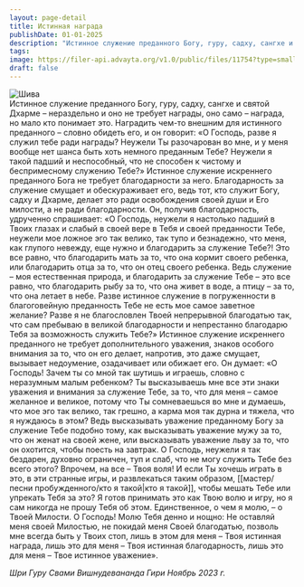 ```yaml
---
layout: page-detail
title: Истинная награда
publishDate: 01-01-2025
description: "Истинное служение преданного Богу, гуру, садху, сангхе и святой Дхарме – нераздельно и оно не требует награды, оно само – награда, но мало кто понимает это.  Наградить чем-то внешним для истинного преданного – словно обидеть его, и он говорит: «О Господь, разве я служил тебе ради награды?"
tags:
image: https://filer-api.advayta.org/v1.0/public/files/11754?type=small
draft: false
---
```

![Шива](https://filer-api.advayta.org/v1.0/public/files/11754?size=medium "Шива")  
Истинное служение преданного Богу, гуру, садху, сангхе и святой Дхарме – нераздельно и оно не требует награды, оно само – награда, но мало кто понимает это.  Наградить чем-то внешним для истинного преданного – словно обидеть его, и он говорит: «О Господь, разве я служил тебе ради награды?  Неужели Ты разочарован во мне, и у меня вообще нет шанса быть хоть немного преданным Тебе?  Неужели я такой падший и неспособный, что не способен к чистому и беспримесному служению Тебе?»  Истинное служение искреннего преданного Бога не требует благодарности за него.  Благодарность за служение смущает и обескураживает его, ведь тот, кто служит Богу, садху и Дхарме, делает это ради освобождения своей души и Его милости, а не ради благодарности.  Он, получив благодарность, удрученно спрашивает:  «О Господь, неужели я настолько падший в Твоих глазах и слабый в своей вере в Тебя и своей преданности Тебе, неужели мое ложное эго так велико, так тупо и безнадежно, что меня, как глупого невежду, еще нужно и благодарить за служение Тебе?!  Это все равно, что благодарить мать за то, что она кормит своего ребенка, или благодарить отца за то, что он отец своего ребенка.  Ведь служение – моя естественная природа, и благодарить за служение Тебе – это все равно, что благодарить рыбу за то, что она живет в воде, а птицу – за то, что она летает в небе.  Разве истинное служение в погруженности в благоговейную преданность Тебе не есть мое самое заветное желание?  Разве я не благословлен Твоей непрерывной благодатью так, что сам пребываю в великой благодарности и непрестанно благодарю Тебя за возможность служить Тебе?»  Истинное служение искреннего преданного не требует дополнительного уважения, знаков особого внимания за то, что он его делает, напротив, это даже смущает, вызывает недоумение, озадачивает или обижает его.  Он думает: «О Господь!  Зачем ты со мной так шутишь и играешь, словно с неразумным малым ребенком?  Ты высказываешь мне все эти знаки уважения и внимания за служение Тебе, за то, что для меня – самое желанное и великое, потому что Ты сомневаешься во мне и думаешь, что мое эго так велико, так грешно, а карма моя так дурна и тяжела, что я нуждаюсь в этом?  Ведь высказывать уважение преданному Богу за служение Тебе подобно тому, как высказывать уважение мужу за то, что он женат на своей жене, или высказывать уважение льву за то, что он охотится, чтобы поесть на завтрак.  О Господь, неужели я так бездарен, духовно ограничен, туп и слаб, что не могу служить Тебе без всего этого?  Впрочем, на все – Твоя воля!  И если Ты хочешь играть в это, в эти странные игры, и развлекаться таким образом, [[мастер/песни пробужденного/кто я такой|кто я такой]], чтобы мешать Тебе или упрекать Тебя за это?  Я готов принимать это как Твою волю и игру, но я сам никогда не прошу Тебя об этом.  Единственное, о чем я молю, – о Твоей Милости.  О Господь! Молю Тебя денно и нощно:  Не оставляй меня своей Милостью, не покидай меня Своей благодатью, позволь мне всегда быть у Твоих стоп,  лишь в этом для меня – Твоя истинная награда, лишь это для меня – Твоя истинная благодарность,  лишь это для меня – Твое истинное уважение».

 *Шри Гуру Свами Вишнудевананда Гири*
 *Ноябрь 2023 г.*  
  
